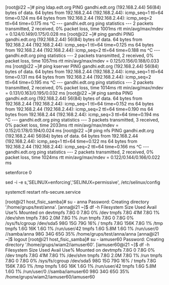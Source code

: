 [root@i22 ~]# ping ldap.edt.org
PING gandhi.edt.org (192.168.2.44) 56(84) bytes of data.
64 bytes from 192.168.2.44 (192.168.2.44): icmp_seq=1 ttl=64 time=0.124 ms
64 bytes from 192.168.2.44 (192.168.2.44): icmp_seq=2 ttl=64 time=0.175 ms
^C
--- gandhi.edt.org ping statistics ---
2 packets transmitted, 2 received, 0% packet loss, time 1001ms
rtt min/avg/max/mdev = 0.124/0.149/0.175/0.028 ms
[root@i22 ~]# ping gandhi
PING gandhi.edt.org (192.168.2.44) 56(84) bytes of data.
64 bytes from 192.168.2.44 (192.168.2.44): icmp_seq=1 ttl=64 time=0.125 ms
64 bytes from 192.168.2.44 (192.168.2.44): icmp_seq=2 ttl=64 time=0.188 ms
^C
--- gandhi.edt.org ping statistics ---
2 packets transmitted, 2 received, 0% packet loss, time 1057ms
rtt min/avg/max/mdev = 0.125/0.156/0.188/0.033 ms
[root@i22 ~]# ping kserver
PING gandhi.edt.org (192.168.2.44) 56(84) bytes of data.
64 bytes from 192.168.2.44 (192.168.2.44): icmp_seq=1 ttl=64 time=0.131 ms
64 bytes from 192.168.2.44 (192.168.2.44): icmp_seq=2 ttl=64 time=0.195 ms
^C
--- gandhi.edt.org ping statistics ---
2 packets transmitted, 2 received, 0% packet loss, time 1014ms
rtt min/avg/max/mdev = 0.131/0.163/0.195/0.032 ms
[root@i22 ~]# ping samba
PING gandhi.edt.org (192.168.2.44) 56(84) bytes of data.
64 bytes from 192.168.2.44 (192.168.2.44): icmp_seq=1 ttl=64 time=0.152 ms
64 bytes from 192.168.2.44 (192.168.2.44): icmp_seq=2 ttl=64 time=0.190 ms
64 bytes from 192.168.2.44 (192.168.2.44): icmp_seq=3 ttl=64 time=0.194 ms
^C
--- gandhi.edt.org ping statistics ---
3 packets transmitted, 3 received, 0% packet loss, time 2033ms
rtt min/avg/max/mdev = 0.152/0.178/0.194/0.024 ms
[root@i22 ~]# ping nfs
PING gandhi.edt.org (192.168.2.44) 56(84) bytes of data.
64 bytes from 192.168.2.44 (192.168.2.44): icmp_seq=1 ttl=64 time=0.122 ms
64 bytes from 192.168.2.44 (192.168.2.44): icmp_seq=2 ttl=64 time=0.166 ms
^C
--- gandhi.edt.org ping statistics ---
2 packets transmitted, 2 received, 0% packet loss, time 1024ms
rtt min/avg/max/mdev = 0.122/0.144/0.166/0.022 ms



setenforce 0

sed -i -e s,'SELINUX=enforcing','SELINUX=permissive', /etc/selinux/config

systemctl restart nfs-secure.service



[root@i21 host_fisic_samba]# su - anna
Password: 
Creating directory '/home/grups/test/anna'.
[anna@i21 ~]$ df -h
Filesystem      Size  Used Avail Use% Mounted on
devtmpfs        7.8G     0  7.8G   0% /dev
tmpfs           7.8G   41M  7.8G   1% /dev/shm
tmpfs           7.8G  2.0M  7.8G   1% /run
tmpfs           7.8G     0  7.8G   0% /sys/fs/cgroup
/dev/sda5        98G   15G   79G  16% /
tmpfs           7.8G  156K  7.8G   1% /tmp
tmpfs           1.6G   16K  1.6G   1% /run/user/42
tmpfs           1.6G  5.8M  1.6G   1% /run/user/0
//samba/anna     98G   34G   65G  35% /home/grups/test/anna/anna
[anna@i21 ~]$ logout
[root@i21 host_fisic_samba]# su - iamuser60
Password: 
Creating directory '/home/grups/wiam2/iamuser60'.
[iamuser60@i21 ~]$ df -h
Filesystem         Size  Used Avail Use% Mounted on
devtmpfs           7.8G     0  7.8G   0% /dev
tmpfs              7.8G   41M  7.8G   1% /dev/shm
tmpfs              7.8G  2.0M  7.8G   1% /run
tmpfs              7.8G     0  7.8G   0% /sys/fs/cgroup
/dev/sda5           98G   15G   79G  16% /
tmpfs              7.8G  156K  7.8G   1% /tmp
tmpfs              1.6G   16K  1.6G   1% /run/user/42
tmpfs              1.6G  5.8M  1.6G   1% /run/user/0
//samba/iamuser60   98G   34G   65G  35% /home/grups/wiam2/iamuser60/iamuser60



